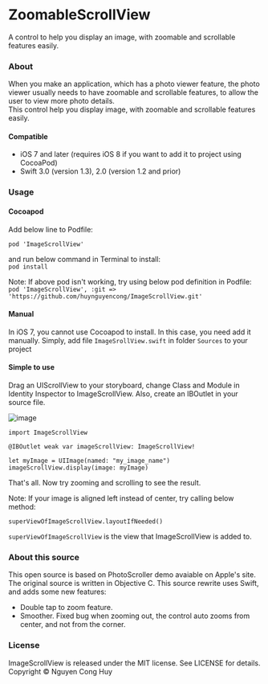# ZoomableScrollView

A control to help you display an image, with zoomable and scrollable features easily.

### About
When you make an application, which has a photo viewer feature, the photo viewer usually needs to have zoomable and scrollable features, to allow the user to view more photo details.  
This control help you display image, with zoomable and scrollable features easily.

#### Compatible

- iOS 7 and later (requires iOS 8 if you want to add it to project using CocoaPod)
- Swift 3.0 (version 1.3), 2.0 (version 1.2 and prior)

### Usage

#### Cocoapod
Add below line to Podfile:  

```
pod 'ImageScrollView'
```  
and run below command in Terminal to install:  
`pod install`

Note: If above pod isn't working, try using below pod definition in Podfile:  
`pod 'ImageScrollView', :git => 'https://github.com/huynguyencong/ImageScrollView.git'`
#### Manual
In iOS 7, you cannot use Cocoapod to install. In this case, you need add it manually. Simply, add file `ImageSrollView.swift` in folder `Sources` to your project

#### Simple to use
Drag an UIScrollView to your storyboard, change Class and Module in Identity Inspector to ImageScrollView. Also, create an IBOutlet in your source file.

![image](http://s10.postimg.org/jd12ztvkp/Tut1.jpg)

```
import ImageScrollView
```

```
@IBOutlet weak var imageScrollView: ImageScrollView!
```

```
let myImage = UIImage(named: "my_image_name")
imageScrollView.display(image: myImage)
```
That's all. Now try zooming and scrolling to see the result.

Note: If your image is aligned left instead of center, try calling below method:

```superViewOfImageScrollView.layoutIfNeeded()```

`superViewOfImageScrollView` is the view that ImageScrollView is added to.

### About this source
This open source is based on PhotoScroller demo avaiable on Apple's site. The original source is written in Objective C. This source rewrite uses Swift, and adds some new features:
- Double tap to zoom feature.
- Smoother. Fixed bug when zooming out, the control auto zooms from center, and not from the corner.

### License
ImageScrollView is released under the MIT license. See LICENSE for details. Copyright © Nguyen Cong Huy
